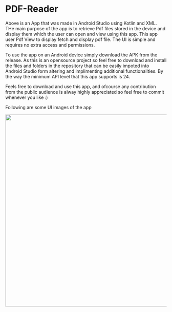 # PDF-Reader

Above is an App that was made in Android Studio using Kotlin and XML. THe main purpose of the app is to retrieve Pdf files stored in the device and display them which the user can open and view using this app. This app user Pdf View to display fetch and display pdf file. The UI is simple and requires no extra access and permissions.

To use the app on an Android device simply download the APK from the release. As this is an opensource project so feel free to download and install the files and folders in the repository that can be easily impoted into Android Studio form altering and implimenting additional functionalities. By the way the minimum API level that this app supports is 24.

Feels free to download and use this app, and ofcourse any contribution from the public audience is alway highly appreciated so feel free to commit whenever you like :)

Following are some UI images of the app

<img src="https://github.com/umairkhalidx/PDF-Reader/assets/109782978/e0bf10de-3774-4275-af18-aa94566f0f9d" width=600 height=600>

